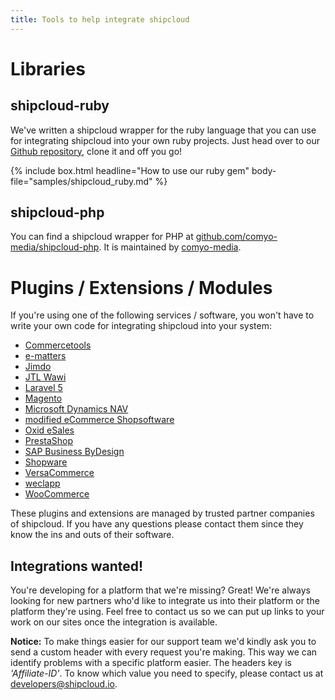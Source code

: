 ```yaml
---
title: Tools to help integrate shipcloud
---
```


# Libraries

## shipcloud-ruby

We've written a shipcloud wrapper for the ruby language that you can use for integrating shipcloud
into your own ruby projects. Just head over to our [Github repository](//github.com/shipcloud/shipcloud-ruby),
clone it and off you go!

{% include box.html headline="How to use our ruby gem" body-file="samples/shipcloud_ruby.md" %}

## shipcloud-php

You can find a shipcloud wrapper for PHP at [github.com/comyo-media/shipcloud-php](//github.com/comyo-media/shipcloud-php).
It is maintained by [comyo-media](http://comyo.media/).

# Plugins / Extensions / Modules

If you're using one of the following services / software, you won't have to write your own code for
integrating shipcloud into your system:

- [Commercetools](http://www.commercetools.com)
- [e-matters](http://www.e-matters.de/marketplace/ecommerce-suite/versand-_-warenwirtschaft/schnittstelle-shipcloud)
- [Jimdo](http://www.jimdo.com)
- [JTL Wawi](https://www.unicorn2.de/unicorn-ii/logistiker/)
- [Laravel 5](//github.com/comyo-media/shipcloud-laravel)
- [Magento](http://www.magentocommerce.com/magento-connect/shipcloud.html)
- [Microsoft Dynamics NAV](http://www.cus-lauter.de/nav-shipcloud.php)
- [modified eCommerce Shopsoftware](https://www.shopbetreuung.com/info/shipcloud/)
- [Oxid eSales](http://exchange.oxid-esales.com/de/Auftragsabwicklung-Logistik/Versand/shipcloud-Connector-DHL-DPD-UPS-Hermes-GLS-1-0-Stable-EE-PE-4-8-x-5-1-x.html)
- [PrestaShop](http://www.silbersaiten.de/prestashop/de/home/185-shipcloud.html)
- [SAP Business ByDesign](https://bydesign.all-for-one.com)
- [Shopware](http://store.shopware.com/scs00898/shipcloud-connector-dhl-dpd-ups-hermes-gls-i.html)
- [VersaCommerce](http://www.versacommerce.de/store/apps/versand-schnittstellen)
- [weclapp](http://www.weclapp.com)
- [WooCommerce](http://habenicht.io/shop/produkte/shipcloud-for-woocommerce/)

These plugins and extensions are managed by trusted partner companies of shipcloud. If you have any
questions please contact them since they know the ins and outs of their software.

## Integrations wanted!

You're developing for a platform that we're missing? Great! We're always looking for new partners
who'd like to integrate us into their platform or the platform they're using. Feel free to contact
us so we can put up links to your work on our sites once the integration is available.

__Notice:__ To make things easier for our support team we'd kindly ask you to send a custom header
with every request you're making. This way we can identify problems with a specific platform easier.
The headers key is _'Affiliate-ID'_. To know which value you need to specify, please contact us at
developers@shipcloud.io.
